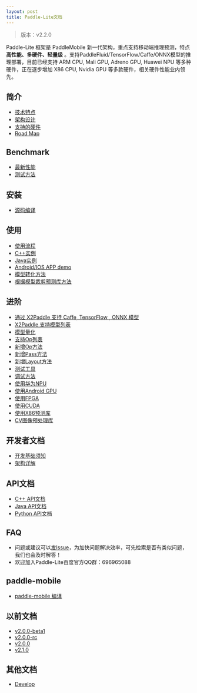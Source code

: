 ```yaml
---
layout: post
title: Paddle-Lite文档
---
```


> 版本：v2.2.0

Paddle-Lite 框架是 PaddleMobile 新一代架构，重点支持移动端推理预测，特点**高性能、多硬件、轻量级** 。支持PaddleFluid/TensorFlow/Caffe/ONNX模型的推理部署，目前已经支持 ARM CPU, Mali GPU, Adreno GPU, Huawei NPU 等多种硬件，正在逐步增加 X86 CPU, Nvidia GPU 等多款硬件，相关硬件性能业内领先。

## 简介

- [技术特点]({{site.baseurl}}/v2.2.0/tech_highlights)
- [架构设计]({{site.baseurl}}/v2.2.0/architecture)
- [支持的硬件]({{site.baseurl}}/v2.2.0/support_hardware)
- [Road Map]({{site.baseurl}}/v2.2.0/roadmap)

## Benchmark

- [最新性能]({{site.baseurl}}/v2.2.0/benchmark)
- [测试方法]({{site.baseurl}}/v2.2.0/benchmark_tools)

## 安装

- [源码编译]({{site.baseurl}}/v2.2.0/source_compile)

## 使用

- [使用流程]({{site.baseurl}}/v2.2.0/tutorial)
- [C++实例]({{site.baseurl}}/v2.2.0/cpp_demo)
- [Java实例]({{site.baseurl}}/v2.2.0/java_demo)
- [Android/IOS APP demo](https://github.com/PaddlePaddle/Paddle-Lite-Demo)
- [模型转化方法]({{site.baseurl}}/v2.2.0/model_optimize_tool)
- [根据模型裁剪预测库方法]({{site.baseurl}}/v2.2.0/library_tailoring)

## 进阶

- [通过 X2Paddle 支持 Caffe, TensorFlow , ONNX 模型]({{site.baseurl}}/v2.2.0/x2paddle)
- [X2Paddle 支持模型列表]({{site.baseurl}}/v2.2.0/x2paddle_models_doc)
- [模型量化]({{site.baseurl}}/v2.2.0/model_quantization)
- [支持Op列表]({{site.baseurl}}/v2.2.0/support_operation_list)
- [新增Op方法]({{site.baseurl}}/v2.2.0/add_new_operation)
- [新增Pass方法]({{site.baseurl}}/v2.2.0/add_new_pass)
- [新增Layout方法]({{site.baseurl}}/v2.2.0/add_new_layout)
- [测试工具]({{site.baseurl}}/v2.2.0/test_tools)
- [调试方法]({{site.baseurl}}/v2.2.0/debug_tools)
- [使用华为NPU]({{site.baseurl}}/v2.2.0/npu)
- [使用Android GPU]({{site.baseurl}}/v2.2.0/opencl)
- [使用FPGA]({{site.baseurl}}/v2.2.0/fpga)
- [使用CUDA]({{site.baseurl}}/v2.2.0/cuda)
- [使用X86预测库]({{site.baseurl}}/v2.2.0/x86)
- [CV图像预处理库]({{site.baseurl}}/v2.2.0/cv)

## 开发者文档

- [开发基础须知]({{site.baseurl}}/v2.2.0/for-developer)
- [架构详解]({{site.baseurl}}/v2.2.0/architecture-intro)

## API文档

- [C++ API文档]({{site.baseurl}}/v2.2.0/cxx_api_doc)
- [Java API文档]({{site.baseurl}}/v2.2.0/java_api_doc)
- [Python API文档]({{site.baseurl}}/v2.2.0/python_api_doc)

## FAQ

- 问题或建议可以[发Issue](https://github.com/PaddlePaddle/Paddle-Lite/issues)，为加快问题解决效率，可先检索是否有类似问题，我们也会及时解答！
- 欢迎加入Paddle-Lite百度官方QQ群：696965088

## paddle-mobile

- [paddle-mobile 编译]({{site.baseurl}}/v2.2.0/mobile)

## 以前文档

- [v2.0.0-beta1]({{site.baseurl}}/v2.0.0-beta1/index)
- [v2.0.0-rc]({{site.baseurl}}/v2.0.0-rc/index)
- [v2.0.0]({{site.baseurl}}/v2.0.0/index)
- [v2.1.0]({{site.baseurl}}/v2.1.0/index)

## 其他文档

- [Develop]({{site.baseurl}}/develop/index)
